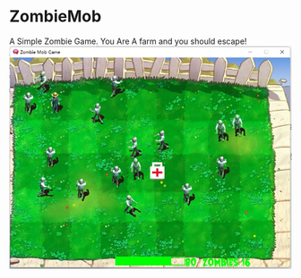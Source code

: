 # ZombieMob
A Simple Zombie Game.
You Are A farm and you should escape!
![image](https://github.com/xlyfhj/ZombieMob/blob/main/1.jpg)
